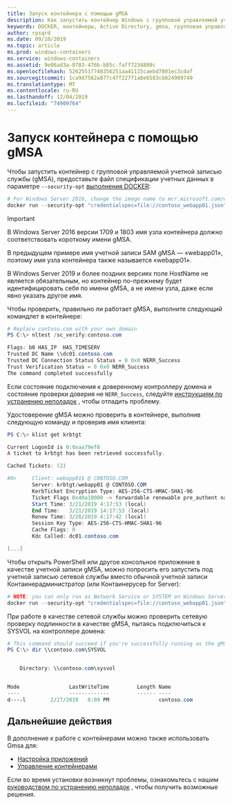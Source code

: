 ```yaml
---
title: Запуск контейнера с помощью gMSA
description: Как запустить контейнер Windows с групповой управляемой учетной записью службы (gMSA).
keywords: DOCKER, контейнеры, Active Directory, gmsa, групповая управляемая учетная запись службы, групповые управляемые учетные записи служб
author: rpsqrd
ms.date: 09/10/2019
ms.topic: article
ms.prod: windows-containers
ms.service: windows-containers
ms.assetid: 9e06ad3a-0783-476b-b85c-faff7234809c
ms.openlocfilehash: 52625517748356251aa41115caebd7801ec3cdaf
ms.sourcegitcommit: 1ca9d7562a877c47f227f1a8e6583cb024909749
ms.translationtype: MT
ms.contentlocale: ru-RU
ms.lasthandoff: 12/04/2019
ms.locfileid: "74909764"
---
```

# <a name="run-a-container-with-a-gmsa"></a>Запуск контейнера с помощью gMSA

Чтобы запустить контейнер с групповой управляемой учетной записью службы (gMSA), предоставьте файл спецификации учетных данных в параметре `--security-opt` [выполнения DOCKER](https://docs.docker.com/engine/reference/run):

```powershell
# For Windows Server 2016, change the image name to mcr.microsoft.com/windows/servercore:ltsc2016
docker run --security-opt "credentialspec=file://contoso_webapp01.json" --hostname webapp01 -it mcr.microsoft.com/windows/servercore:ltsc2019 powershell
```

>[!IMPORTANT]
>В Windows Server 2016 версии 1709 и 1803 имя узла контейнера должно соответствовать короткому имени gMSA.

В предыдущем примере имя учетной записи SAM gMSA — «webapp01», поэтому имя узла контейнера также называется «webapp01».

В Windows Server 2019 и более поздних версиях поле HostName не является обязательным, но контейнер по-прежнему будет идентифицировать себя по имени gMSA, а не имени узла, даже если явно указать другое имя.

Чтобы проверить, правильно ли работает gMSA, выполните следующий командлет в контейнере:

```powershell
# Replace contoso.com with your own domain
PS C:\> nltest /sc_verify:contoso.com

Flags: b0 HAS_IP  HAS_TIMESERV
Trusted DC Name \\dc01.contoso.com
Trusted DC Connection Status Status = 0 0x0 NERR_Success
Trust Verification Status = 0 0x0 NERR_Success
The command completed successfully
```

Если состояние подключения к доверенному контроллеру домена и состояние проверки доверия не `NERR_Success`, следуйте [инструкциям по устранению неполадок](gmsa-troubleshooting.md#check-the-container) , чтобы отладить проблему.

Удостоверение gMSA можно проверить в контейнере, выполнив следующую команду и проверив имя клиента:

```powershell
PS C:\> klist get krbtgt

Current LogonId is 0:0xaa79ef8
A ticket to krbtgt has been retrieved successfully.

Cached Tickets: (2)

#0>     Client: webapp01$ @ CONTOSO.COM
        Server: krbtgt/webapp01 @ CONTOSO.COM
        KerbTicket Encryption Type: AES-256-CTS-HMAC-SHA1-96
        Ticket Flags 0x40a10000 -> forwardable renewable pre_authent name_canonicalize
        Start Time: 3/21/2019 4:17:53 (local)
        End Time:   3/21/2019 14:17:53 (local)
        Renew Time: 3/28/2019 4:17:42 (local)
        Session Key Type: AES-256-CTS-HMAC-SHA1-96
        Cache Flags: 0
        Kdc Called: dc01.contoso.com

[...]
```

Чтобы открыть PowerShell или другое консольное приложение в качестве учетной записи gMSA, можно попросить его запустить под учетной записью сетевой службы вместо обычной учетной записи Контаинерадминистратор (или Контаинерусер for Server):

```powershell
# NOTE: you can only run as Network Service or SYSTEM on Windows Server 1709 and later
docker run --security-opt "credentialspec=file://contoso_webapp01.json" --hostname webapp01 --user "NT AUTHORITY\NETWORK SERVICE" -it mcr.microsoft.com/windows/servercore:ltsc2019 powershell
```

При работе в качестве сетевой службы можно проверить сетевую проверку подлинности в качестве gMSA, пытаясь подключиться к SYSVOL на контроллере домена:

```powershell
# This command should succeed if you're successfully running as the gMSA
PS C:\> dir \\contoso.com\SYSVOL


    Directory: \\contoso.com\sysvol


Mode                LastWriteTime         Length Name
----                -------------         ------ ----
d----l        2/27/2019   8:09 PM                contoso.com
```

## <a name="next-steps"></a>Дальнейшие действия

В дополнение к работе с контейнерами можно также использовать Gmsa для:

- [Настройка приложений](gmsa-configure-app.md)
- [Управление контейнерами](gmsa-orchestrate-containers.md)

Если во время установки возникнут проблемы, ознакомьтесь с нашим [руководством по устранению неполадок](gmsa-troubleshooting.md) , чтобы получить возможные решения.
